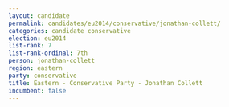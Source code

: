 ```yaml
---
layout: candidate
permalink: candidates/eu2014/conservative/jonathan-collett/
categories: candidate conservative
election: eu2014
list-rank: 7
list-rank-ordinal: 7th
person: jonathan-collett
region: eastern
party: conservative
title: Eastern - Conservative Party - Jonathan Collett
incumbent: false
---
```

